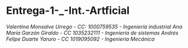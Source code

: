 # Entrega-1-_-Int.-Artficial
*Valentina Monsalve Urrego - CC: 1000759535 - Ingeniería industrial*
*Ana Maria Garzón Giraldo - CC 1035232111 - Ingeniería de sistemas*
*Andrés Felipe Duarte Yaruro - CC 1019095092 - Ingeniería Mecánica*
